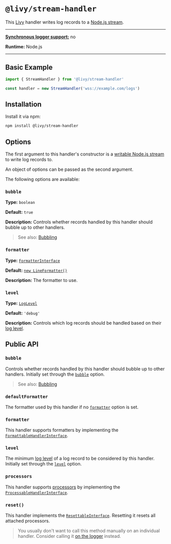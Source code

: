 # `@livy/stream-handler`

This [Livy](../../README.md#readme) handler writes log records to a [Node.js stream](https://nodejs.org/api/stream.html#stream_writable_streams).

---

[**Synchronous logger support:**](../../README.md#synchronous-and-asynchronous-logging) no

**Runtime:** Node.js

---

## Basic Example

```js
import { StreamHandler } from '@livy/stream-handler'

const handler = new StreamHandler('wss://example.com/logs')
```

## Installation

Install it via npm:

```bash
npm install @livy/stream-handler
```

## Options

The first argument to this handler's constructor is a [writable Node.js stream](https://nodejs.org/api/stream.html#stream_writable_streams) to write log records to.

An object of options can be passed as the second argument.

The following options are available:

### `bubble`

**Type:** `boolean`

**Default:** `true`

**Description:** Controls whether records handled by this handler should bubble up to other handlers.

> See also: [Bubbling](../../README.md#bubbling)

### `formatter`

**Type:** [`FormatterInterface`](../contracts/README.md#formatterinterface)

**Default:** [`new LineFormatter()`](../line-formatter/README.md#readme)

**Description:** The formatter to use.

### `level`

**Type:** [`LogLevel`](../contracts/README.md#loglevel)

**Default:** `'debug'`

**Description:** Controls which log records should be handled based on their [log level](../../README.md#log-levels).

## Public API

### `bubble`

Controls whether records handled by this handler should bubble up to other handlers. Initially set through the [`bubble`](#bubble) option.

> See also: [Bubbling](../../README.md#bubbling)

### `defaultFormatter`

The formatter used by this handler if no [`formatter`](#formatter) option is set.

### `formatter`

This handler supports formatters by implementing the [`FormattableHandlerInterface`](../contracts/README.md#formattablehandlerinterface).

### `level`

The minimum [log level](../../README.md#log-levels) of a log record to be considered by this handler. Initially set through the [`level`](#level) option.

### `processors`

This handler supports [processors](../../README.md#processors) by implementing the [`ProcessableHandlerInterface`](../contracts/README.md#processablehandlerinterface).

### `reset()`

This handler implements the [`ResettableInterface`](../contracts/README.md#resettableinterface). Resetting it resets all attached processors.

> You usually don't want to call this method manually on an individual handler. Consider calling it [on the logger](../logger/README.md#reset) instead.
